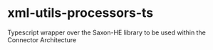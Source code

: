 # xml-utils-processors-ts
Typescript wrapper over the Saxon-HE library to be used within the Connector Architecture 
